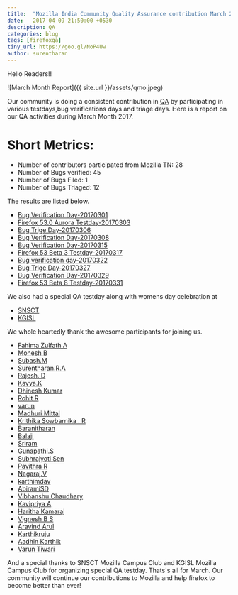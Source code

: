 ```yaml
---
title:  "Mozilla India Community Quality Assurance contribution March 2017"
date:   2017-04-09 21:50:00 +0530
description: QA
categories: blog
tags: [firefoxqa]
tiny_url: https://goo.gl/NoP4Uw
author: surentharan
---
```


Hello Readers!!

![March Month Report]({{ site.url }}/assets/qmo.jpeg)

Our community is doing a consistent contribution in [QA](http://quality.mozilla.org/) by participating in various testdays,bug verifications days and triage days. Here is a report on our QA activities during March Month 2017.

Short Metrics:
=============
- Number of contributors participated from Mozilla TN: 28
- Number of Bugs verified: 45
- Number of Bugs Filed: 1
- Number of Bugs Triaged: 12

The results are listed below.

- [Bug Verification Day-20170301](https://public.etherpad-mozilla.org/p/MozillaIN_QA_Bug_Verification_day_20170301)
- [Firefox 53.0 Aurora Testday-20170303](https://public.etherpad-mozilla.org/p/MozillaIN_QA_Test_Day-20170303)
- [Bug Trige Day-20170306](https://public.etherpad-mozilla.org/p/MozillaIN_QA_Bug_Triage_Day_20170306)
- [Bug Verification Day-20170308](https://public.etherpad-mozilla.org/p/MozillaIN_QA_Bug_verification_Day_20170308)
- [Bug Verification Day-20170315](https://public.etherpad-mozilla.org/p/MozillaIN_QA_Bug_Verification_Day_20170315)
- [Firefox 53 Beta 3 Testday-20170317](https://public.etherpad-mozilla.org/p/MozillaIN_QA_Firefox_53_Beta_3_Testday)
- [Bug verification day-20170322](https://public.etherpad-mozilla.org/p/MozillaIN_QA_Bug_Verification_Day_20170322)
- [Bug Trige Day-20170327](https://public.etherpad-mozilla.org/p/MozillaIN_QA_Bug_Triage_Day_20170327)
- [Bug Verification Day-20170329](https://public.etherpad-mozilla.org/p/MozillaIN_QA_Bug_Verification_day_20170329)
- [Firefox 53 Beta 8 Testday-20170331](https://public.etherpad-mozilla.org/p/MozillaIN_QA_Firefox_53_Beta_8_Testday)

We also had a special QA testday along with womens day celebration at 
- [SNSCT](https://mozillatn.github.io/snsct/blog/womens-day-celebration)
- [KGISL](https://mozillatn.github.io/KiTE/blog/womens-day-celebration)

We whole heartedly thank the awesome participants for joining us.

- [Fahima Zulfath A]()
- [Monesh B](https://twitter.com/moneshb7)
- [Subash.M](https://twitter.com/subahiphop4)
- [Surentharan.R.A](https://twitter.com/surentharan7)
- [Rajesh. D](https://twitter.com/rajeshhacker023)
- [Kavya.K](https://twitter.com/KavyaKmk97)
- [Dhinesh Kumar](https://twitter.com/Dhinesh_Kumar_M)
- [Rohit R]()
- [varun]()
- [Madhuri Mittal](https://twitter.com/Madhuri_QA)
- [Krithika Sowbarnika . R](https://twitter.com/ragava25)
- [Baranitharan]()
- [Balaji]()
- [Sriram]()
- [Gunapathi.S](https://twitter.com/GunapathiS)
- [Subhrajyoti Sen]()
- [Pavithra R](https://twitter.com/thespesiamuktha)
- [Nagaraj.V](https://twitter.com/nagarajnaidu921)
- [karthimdav]()
- [AbiramiSD]()
- [Vibhanshu Chaudhary]()
- [Kavipriya A]()
- [Haritha Kamaraj](https://twitter.com/HarithaKamaraj)
- [Vignesh B S](https://twitter.com/vigneshvinu23)
- [Aravind Arul]()
- [Karthikruju]()
- [Aadhin Karthik]()
- [Varun Tiwari]()


And a special thanks to SNSCT Mozilla Campus Club and KGISL Mozilla Campus Club for organizing special QA testday. Thats's all for March. 
Our community will continue our contributions to Mozilla and help firefox to become better than ever!
